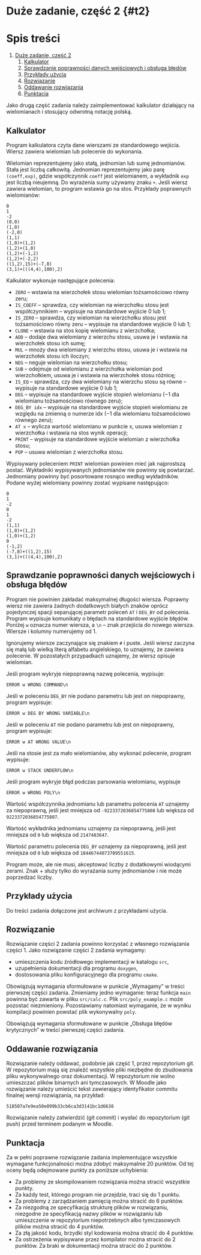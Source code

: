 

# Duże zadanie, część 2 {#t2}


# Spis treści

1.  [Duże zadanie, część 2](#org9de784c)
    1.  [Kalkulator](#org6b2368a)
    2.  [Sprawdzanie poprawności danych wejściowych i obsługa błędów](#orgd2a7a4c)
    3.  [Przykłady użycia](#org53a3e44)
    4.  [Rozwiązanie](#orgd02fa6b)
    5.  [Oddawanie rozwiązania](#org26f8967)
    6.  [Punktacja](#org3fc8db7)

Jako drugą część zadania należy zaimplementować kalkulator działający na wielomianach i
stosujący odwrotną notację polską.


<a id="org6b2368a"></a>

## Kalkulator

Program kalkulatora czyta dane wierszami ze standardowego wejścia. Wiersz zawiera
wielomian lub polecenie do wykonania.

Wielomian reprezentujemy jako stałą, jednomian lub sumę jednomianów. Stała jest liczbą
całkowitą. Jednomian reprezentujemy jako parę `(coeff,exp)`, gdzie współczynnik `coeff`
jest wielomianem, a wykładnik `exp` jest liczbą nieujemną. Do wyrażenia sumy używamy
znaku `+`. Jeśli wiersz zawiera wielomian, to program wstawia go na stos. Przykłady
poprawnych wielomianów:

    0
    1
    -2
    (0,0)
    (1,0)
    (-2,0)
    (1,1)
    (1,0)+(1,2)
    (1,2)+(1,0)
    (1,2)+(-1,2)
    (1,2)+(-2,2)
    ((1,2),15)+(-7,8)
    (3,1)+(((4,4),100),2)

Kalkulator wykonuje następujące polecenia:

-   `ZERO` – wstawia na wierzchołek stosu wielomian tożsamościowo równy zeru;
-   `IS_COEFF` – sprawdza, czy wielomian na wierzchołku stosu jest współczynnikiem –
    wypisuje na standardowe wyjście 0 lub 1;
-   `IS_ZERO` – sprawdza, czy wielomian na wierzchołku stosu jest tożsamościowo równy
    zeru – wypisuje na standardowe wyjście 0 lub 1;
-   `CLONE` – wstawia na stos kopię wielomianu z wierzchołka;
-   `ADD` – dodaje dwa wielomiany z wierzchu stosu, usuwa je i wstawia na wierzchołek
    stosu ich sumę;
-   `MUL` – mnoży dwa wielomiany z wierzchu stosu, usuwa je i wstawia na wierzchołek
    stosu ich iloczyn;
-   `NEG` – neguje wielomian na wierzchołku stosu;
-   `SUB` – odejmuje od wielomianu z wierzchołka wielomian pod wierzchołkiem, usuwa je i wstawia na wierzchołek stosu różnicę;
-   `IS_EQ` – sprawdza, czy dwa wielomiany na wierzchu stosu są równe – wypisuje na
    standardowe wyjście 0 lub 1;
-   `DEG` – wypisuje na standardowe wyjście stopień wielomianu (−1 dla wielomianu
    tożsamościowo równego zeru);
-   `DEG_BY idx` – wypisuje na standardowe wyjście stopień wielomianu ze względu na
    zmienną o numerze idx (−1 dla wielomianu tożsamościowo równego zeru);
-   `AT x` – wylicza wartość wielomianu w punkcie x, usuwa wielomian z wierzchołka i
    wstawia na stos wynik operacji;
-   `PRINT` – wypisuje na standardowe wyjście wielomian z wierzchołka stosu;
-   `POP` – usuwa wielomian z wierzchołka stosu.

Wypisywany poleceniem `PRINT` wielomian powinien mieć jak najprostszą postać. Wykładniki
wypisywanych jednomianów nie powinny się powtarzać. Jednomiany powinny być posortowane
rosnąco według wykładników. Podane wyżej wielomiany powinny zostać wypisane
następująco:

    0
    1
    -2
    0
    1
    -2
    (1,1)
    (1,0)+(1,2)
    (1,0)+(1,2)
    0
    (-1,2)
    (-7,8)+((1,2),15)
    (3,1)+(((4,4),100),2)


<a id="orgd2a7a4c"></a>

## Sprawdzanie poprawności danych wejściowych i obsługa błędów

Program nie powinien zakładać maksymalnej długości wiersza. Poprawny wiersz nie zawiera
żadnych dodatkowych białych znaków oprócz pojedynczej spacji separującej parametr
poleceń `AT` i `DEG_BY` od polecenia. Program wypisuje komunikaty o błędach na standardowe
wyjście błędów. Poniżej `w` oznacza numer wiersza, a `\n` – znak przejścia do nowego
wiersza. Wiersze i kolumny numerujemy od 1.

Ignorujemy wiersze zaczynające się znakiem `#` i puste. Jeśli wiersz zaczyna się małą lub
wielką literą alfabetu angielskiego, to uznajemy, że zawiera polecenie. W pozostałych
przypadkach uznajemy, że wiersz opisuje wielomian.

Jeśli program wykryje niepoprawną nazwę polecenia, wypisuje:

`ERROR w WRONG COMMAND\n`

Jeśli w poleceniu `DEG_BY` nie podano parametru lub jest on niepoprawny, program wypisuje:

`ERROR w DEG BY WRONG VARIABLE\n`

Jeśli w poleceniu `AT` nie podano parametru lub jest on niepoprawny, program wypisuje:

`ERROR w AT WRONG VALUE\n`

Jeśli na stosie jest za mało wielomianów, aby wykonać polecenie, program wypisuje:

`ERROR w STACK UNDERFLOW\n`

Jeśli program wykryje błąd podczas parsowania wielomianu, wypisuje

`ERROR w WRONG POLY\n`

Wartość współczynnika jednomianu lub parametru polecenia `AT` uznajemy za niepoprawną,
jeśli jest mniejsza od `-9223372036854775808` lub większa od `9223372036854775807`.

Wartość wykładnika jednomianu uznajemy za niepoprawną, jeśli jest mniejsza od `0` lub
większa od `2147483647`.

Wartość parametru polecenia `DEG_BY` uznajemy za niepoprawną, jeśli jest mniejsza od `0` lub
większa od `18446744073709551615`.

Program może, ale nie musi, akceptować liczby z dodatkowymi wiodącymi zerami. Znak +
służy tylko do wyrażania sumy jednomianów i nie może poprzedzać liczby.


<a id="org53a3e44"></a>

## Przykłady użycia

Do treści zadania dołączone jest archiwum z przykładami użycia.


<a id="orgd02fa6b"></a>

## Rozwiązanie

Rozwiązanie części 2 zadania powinno korzystać z własnego rozwiązania części 1. Jako
rozwiązanie części 2 zadania wymagamy:

-   umieszczenia kodu źródłowego implementacji w katalogu `src`,
-   uzupełnienia dokumentacji dla programu `doxygen`,
-   dostosowania pliku konfiguracyjnego dla programu `cmake`.

Obowiązują wymagania sformułowane w punkcie „Wymagamy” w treści pierwszej części
zadania. Zmieniamy jedno wymaganie: teraz funkcja `main` powinna być zawarta w pliku
`src/calc.c`. Plik `src/poly_example.c` może pozostać niezmieniony. Pozostawiamy
natomiast wymaganie, że w wyniku kompilacji powinien powstać plik wykonywalny `poly`.

Obowiązują wymagania sformułowane w punkcie „Obsługa błędów krytycznych” w treści
pierwszej części zadania.


<a id="org26f8967"></a>

## Oddawanie rozwiązania

Rozwiązanie należy oddawać, podobnie jak część 1, przez repozytorium git. W
repozytorium mają się znaleźć wszystkie pliki niezbędne do zbudowania pliku
wykonywalnego oraz dokumentacji. W repozytorium nie wolno umieszczać plików binarnych
ani tymczasowych. W Moodle jako rozwiązanie należy umieścić tekst zawierający
identyfikator commitu finalnej wersji rozwiązania, na przykład:

`518507a7e9ea50e099b33cb6ca3d3141bc1d6638`

Rozwiązanie należy zatwierdzić (git commit) i wysłać do repozytorium (git push) przed
terminem podanym w Moodle.


<a id="org3fc8db7"></a>

## Punktacja

Za w pełni poprawne rozwiązanie zadania implementujące wszystkie wymagane
funkcjonalności można zdobyć maksymalnie 20 punktów. Od tej oceny będą odejmowane
punkty za poniższe uchybienia:

-   Za problemy ze skompilowaniem rozwiązania można stracić wszystkie punkty.
-   Za każdy test, którego program nie przejdzie, traci się do 1 punktu.
-   Za problemy z zarządzaniem pamięcią można stracić do 6 punktów.
-   Za niezgodną ze specyfikacją strukturę plików w rozwiązaniu, niezgodne ze
    specyfikacją nazwy plików w rozwiązaniu lub umieszczenie w repozytorium
    niepotrzebnych albo tymczasowych plików można stracić do 4 punktów.
-   Za złą jakość kodu, brzydki styl kodowania można stracić do 4 punktów.
-   Za ostrzeżenia wypisywane przez kompilator można stracić do 2 punktów. Za braki w
    dokumentacji można stracić do 2 punktów.

